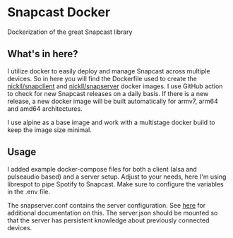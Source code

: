 # Snapcast Docker

Dockerization of the great Snapcast library

## What's in here?

I utilize docker to easily deploy and manage Snapcast across multiple devices.
So in here you will find the Dockerfile used to create the [nickll/snapclient](https://hub.docker.com/r/nickll/snapclient) and [nickll/snapserver](https://hub.docker.com/r/nickll/snapserver) docker images.
I use GitHub action to check for new Snapcast releases on a daily basis.
If there is a new release, a new docker image will be built automatically for armv7, arm64 and amd64 architectures.

I use alpine as a base image and work with a multistage docker build to keep the image size minimal.

## Usage

I added example docker-compose files for both a client (alsa and pulseaudio based) and a server setup.
Adjust to your needs, here I'm using librespot to pipe Spotify to Snapcast.
Make sure to configure the variables in the .env file.

The snapserver.conf contains the server configuration.
See [here](https://github.com/badaix/snapcast/blob/master/server/etc/snapserver.conf) for additional documentation on this.
The server.json should be mounted so that the server has persistent knowledge about previously connected devices.
